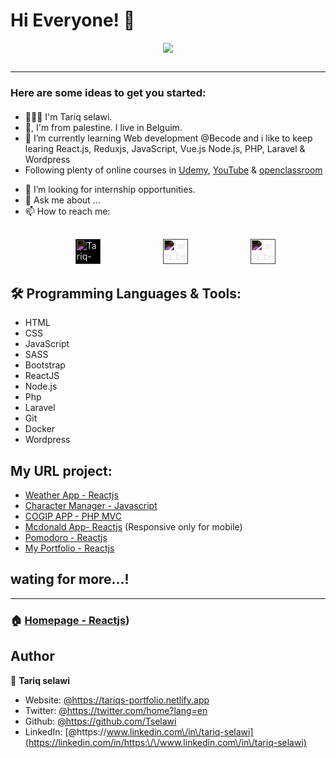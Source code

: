 <h1 style="text-algin:center;"> Hi Everyone! 👋</h1>

<div style="text-align:center; margin-bottom:30px;"><img src="https://media.tenor.com/images/2b140792248cbf1df91c9dd58a5a47aa/tenor.gif" /></div>
<!-- **Tselawi/tselawi** is a ✨ _special_ ✨ repository because its `README.md` (this file) appears on your GitHub profile. -->

***

<h3 style="margin-bottom:20px;"><strong>Here are some ideas to get you started:</strong></h3>

<!--- 🔭 I’m currently working on ...-->
- 👱🏼‍♂️  I'm Tariq selawi.
- 🏡,  I'm from palestine. I live in Belguim. 
- 🌱  I’m currently learning Web development @Becode and i like to keep learing React.js, Reduxjs, JavaScript, Vue.js Node.js, PHP, Laravel & Wordpress
- Following plenty of online courses in [Udemy]("https://www.udemy.com/"), [YouTube]("https://www.youtube.com") & [openclassroom]("https://openclassrooms.com/") 
<!-- - 👯 I’m looking to collaborate on ... -->
- 🤔  I’m looking for internship opportunities.
- 💬  Ask me about ...
- 📫  How to reach me: 

<div style="margin: 30px;">
    <ul style="display:flex; align-items:center;justify-content:space-around; flex-direction:row;">
        <li style="list-style-type:none;"><a href="https://www.linkedin.com/in/tariq-selawi" target="blank">
        <img style="background-color:white; filter:invert(180%)" src="https://cdn.jsdelivr.net/npm/simple-icons@3.0.1/icons/linkedin.svg" alt="Tariq-selawi" height="40
        " width="40
        "/></a></li>
        <li style="list-style-type:none;"><a href="https://twitter.com/home?lang=en" target="blank"><img style="filter:invert(180%)" src="https://cdn.jsdelivr.net/npm/simple-icons@3.0.1/icons/twitter.svg" alt="tariq_be" height="40
        " width="40
        "></a></li>
        <li style="list-style-type:none;"><a href="https://www.instagram.com/tariq.salvatore/" target="blank"><img style="filter:invert(180%)"src="https://cdn.jsdelivr.net/npm/simple-icons@3.0.1/icons/instagram.svg" alt="tariq_be" height="40
        " width="40
        " color="red"></a></li>
    </ul>
</div>
<!-- - 😄 Pronouns: ...
- ⚡ Fun fact: ... -->


##  🛠   Programming Languages & Tools:
 * HTML
 * CSS
 * JavaScript
 * SASS
 * Bootstrap
 * ReactJS
 * Node.js
 * Php
 * Laravel
 * Git
 * Docker
 * Wordpress

## My URL project:
- [Weather App - Reactjs](https://find-my-weather.netlify.app/)
- [Character Manager - Javascript](https://tselawi.github.io/character-manager-js/)
- [COGIP APP - PHP MVC](https://cogip-project.herokuapp.com/src/index.php)
- [Mcdonald App- Reactjs](https://ta-mcdonaldapp.netlify.app/) (Responsive only for mobile)
- [Pomodoro - Reactjs](https://tselawi.github.io/react-pomodoro/)
- [My Portfolio - Reactjs](https://tariqs-portfolio.netlify.app/)

## wating for more...!

***

### 🏠  [Homepage - Reactjs](https://tariqs-portfolio.netlify.app/))

## Author

👤 **Tariq selawi**

* Website: [@https:\/\/tariqs-portfolio.netlify.app](https://tariqs-portfolio.netlify.app)
* Twitter: [@https:\/\/twitter.com\/home?lang=en](https://twitter.com/https:\/\/twitter.com\/home?lang=en)
* Github: [@https:\/\/github.com\/Tselawi](https://github.com/https:\/\/github.com\/Tselawi)
* LinkedIn: [@https:\/\/www.linkedin.com\/in\/tariq-selawi](https://linkedin.com/in/https:\/\/www.linkedin.com\/in\/tariq-selawi)

